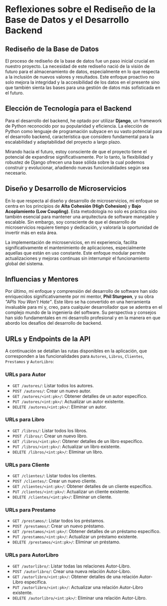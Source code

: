 # Reflexiones sobre el Rediseño de la Base de Datos y el Desarrollo Backend

## Rediseño de la Base de Datos

El proceso de rediseño de la base de datos fue un paso inicial crucial en nuestro proyecto. La necesidad de este rediseño nació de la visión de futuro para el almacenamiento de datos, especialmente en lo que respecta a la inclusión de nuevos valores y resultados. Este enfoque proactivo no solo mejora la integridad y la accesibilidad de los datos en el presente sino que también sienta las bases para una gestión de datos más sofisticada en el futuro.

## Elección de Tecnología para el Backend

Para el desarrollo del backend, he optado por utilizar **Django**, un framework de Python reconocido por su popularidad y eficiencia. La elección de Python como lenguaje de programación subyace en su vasto potencial para el desarrollo backend, característica que considero fundamental para la escalabilidad y adaptabilidad del proyecto a largo plazo.

Mirando hacia el futuro, estoy consciente de que el proyecto tiene el potencial de expandirse significativamente. Por lo tanto, la flexibilidad y robustez de Django ofrecen una base sólida sobre la cual podemos construir y evolucionar, añadiendo nuevas funcionalidades según sea necesario.

## Diseño y Desarrollo de Microservicios

En lo que respecta al diseño y desarrollo de microservicios, mi enfoque se centra en los principios de **Alta Cohesión (High Cohesion)** y **Bajo Acoplamiento (Low Coupling)**. Esta metodología no solo es práctica sino también esencial para mantener una arquitectura de software manejable y escalable. Sin embargo, soy consciente de que el desarrollo de microservicios requiere tiempo y dedicación, y valoraría la oportunidad de invertir más en esta área.

La implementación de microservicios, en mi experiencia, facilita significativamente el mantenimiento de aplicaciones, especialmente aquellas que están en uso constante. Este enfoque modular permite actualizaciones y mejoras continuas sin interrumpir el funcionamiento global del sistema.

## Influencias y Mentores

Por último, mi enfoque y comprensión del desarrollo de software han sido enriquecidos significativamente por mi mentor, **Phil Sturgeon**, y su obra *"APIs You Won't Hate"*. Este libro se ha convertido en una herramienta invaluable para mí y, creo, para cualquier desarrollador que se adentra en el complejo mundo de la ingeniería del software. Su perspectiva y consejos han sido fundamentales en mi desarrollo profesional y en la manera en que abordo los desafíos del desarrollo de backend.

## URLs y Endpoints de la API

A continuación se detallan las rutas disponibles en la aplicación, que corresponden a las funcionalidades para `Autores`, `Libros`, `Clientes`, `Prestamos` y `AutorLibro`:

### URLs para Autor
- `GET /autores/`: Listar todos los autores.
- `POST /autores/`: Crear un nuevo autor.
- `GET /autores/<int:pk>/`: Obtener detalles de un autor específico.
- `PUT /autores/<int:pk>/`: Actualizar un autor existente.
- `DELETE /autores/<int:pk>/`: Eliminar un autor.

### URLs para Libro
- `GET /libros/`: Listar todos los libros.
- `POST /libros/`: Crear un nuevo libro.
- `GET /libros/<int:pk>/`: Obtener detalles de un libro específico.
- `PUT /libros/<int:pk>/`: Actualizar un libro existente.
- `DELETE /libros/<int:pk>/`: Eliminar un libro.

### URLs para Cliente
- `GET /clientes/`: Listar todos los clientes.
- `POST /clientes/`: Crear un nuevo cliente.
- `GET /clientes/<int:pk>/`: Obtener detalles de un cliente específico.
- `PUT /clientes/<int:pk>/`: Actualizar un cliente existente.
- `DELETE /clientes/<int:pk>/`: Eliminar un cliente.

### URLs para Prestamo
- `GET /prestamos/`: Listar todos los préstamos.
- `POST /prestamos/`: Crear un nuevo préstamo.
- `GET /prestamos/<int:pk>/`: Obtener detalles de un préstamo específico.
- `PUT /prestamos/<int:pk>/`: Actualizar un préstamo existente.
- `DELETE /prestamos/<int:pk>/`: Eliminar un préstamo.

### URLs para AutorLibro
- `GET /autorlibro/`: Listar todas las relaciones Autor-Libro.
- `POST /autorlibro/`: Crear una nueva relación Autor-Libro.
- `GET /autorlibro/<int:pk>/`: Obtener detalles de una relación Autor-Libro específica.
- `PUT /autorlibro/<int:pk>/`: Actualizar una relación Autor-Libro existente.
- `DELETE /autorlibro/<int:pk>/`: Eliminar una relación Autor-Libro.
